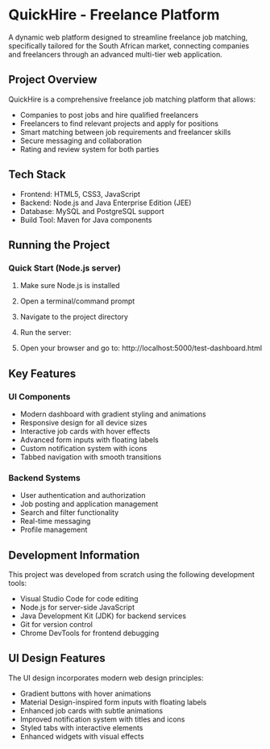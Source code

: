 # QuickHire - Freelance Platform

A dynamic web platform designed to streamline freelance job matching, specifically tailored for the South African market, connecting companies and freelancers through an advanced multi-tier web application.

## Project Overview

QuickHire is a comprehensive freelance job matching platform that allows:
- Companies to post jobs and hire qualified freelancers
- Freelancers to find relevant projects and apply for positions
- Smart matching between job requirements and freelancer skills
- Secure messaging and collaboration
- Rating and review system for both parties

## Tech Stack

- Frontend: HTML5, CSS3, JavaScript
- Backend: Node.js and Java Enterprise Edition (JEE)
- Database: MySQL and PostgreSQL support
- Build Tool: Maven for Java components

## Running the Project

### Quick Start (Node.js server)

1. Make sure Node.js is installed
2. Open a terminal/command prompt
3. Navigate to the project directory
4. Run the server:
 
5. Open your browser and go to: http://localhost:5000/test-dashboard.html

## Key Features

### UI Components
- Modern dashboard with gradient styling and animations
- Responsive design for all device sizes
- Interactive job cards with hover effects
- Advanced form inputs with floating labels
- Custom notification system with icons
- Tabbed navigation with smooth transitions

### Backend Systems
- User authentication and authorization
- Job posting and application management
- Search and filter functionality
- Real-time messaging
- Profile management

## Development Information

This project was developed from scratch using the following development tools:
- Visual Studio Code for code editing
- Node.js for server-side JavaScript
- Java Development Kit (JDK) for backend services
- Git for version control
- Chrome DevTools for frontend debugging

## UI Design Features

The UI design incorporates modern web design principles:
- Gradient buttons with hover animations
- Material Design-inspired form inputs with floating labels
- Enhanced job cards with subtle animations
- Improved notification system with titles and icons
- Styled tabs with interactive elements
- Enhanced widgets with visual effects
